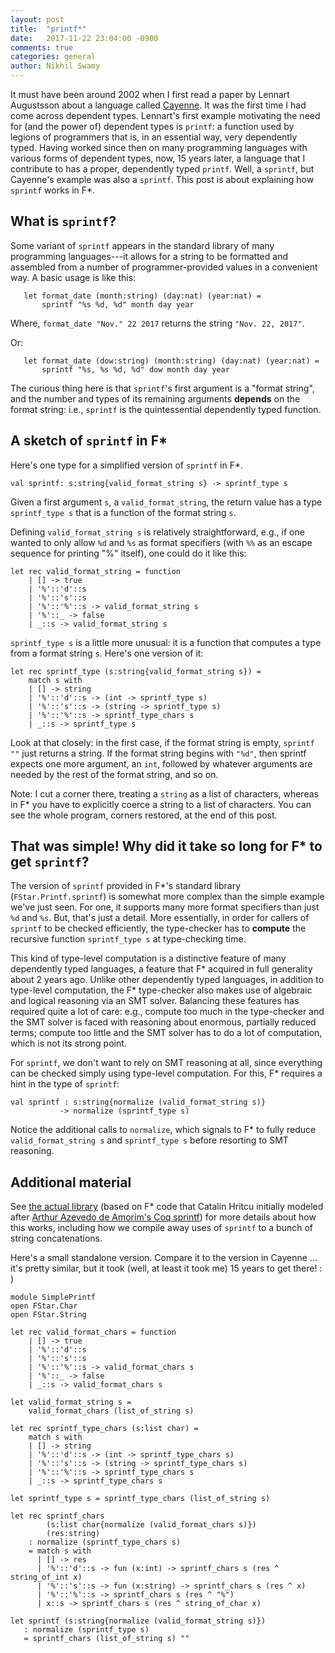 ```yaml
---
layout: post
title:  "printf*"
date:   2017-11-22 23:04:00 -0900
comments: true
categories: general
author: Nikhil Swamy
---
```


It must have been around 2002 when I first read a paper by Lennart
Augustsson about a language called
[Cayenne](https://dl.acm.org/citation.cfm?doid=289423.289451). It was
the first time I had come across dependent types. Lennart's first
example motivating the need for (and the power of) dependent types is
`printf`: a function used by legions of programmers that is, in an
essential way, very dependently typed. Having worked since then on many
programming languages with various forms of dependent types, now, 15
years later, a language that I contribute to has a proper, dependently
typed `printf`. Well, a `sprintf`, but Cayenne's example was also a
`sprintf`. This post is about explaining how `sprintf` works in F*.

<!--excerpt-->

## What is `sprintf`?

Some variant of `sprintf` appears in the standard library of many
programming languages---it allows for a string to be formatted and
assembled from a number of programmer-provided values in a convenient
way. A basic usage is like this:

```
   let format_date (month:string) (day:nat) (year:nat) =
       sprintf "%s %d, %d" month day year
```    

Where, `format_date "Nov." 22 2017` returns the string `"Nov. 22, 2017"`.

Or:

```
   let format_date (dow:string) (month:string) (day:nat) (year:nat) =
       sprintf "%s, %s %d, %d" dow month day year
```

The curious thing here is that `sprintf`'s first argument is a "format
string", and the number and types of its remaining arguments
**depends** on the format string: i.e., `sprintf` is the
quintessential dependently typed function.

## A sketch of `sprintf` in F\*

Here's one type for a simplified version of `sprintf` in F\*.

```
val sprintf: s:string{valid_format_string s} -> sprintf_type s
```

Given a first argument `s`, a `valid_format_string`, the return value
has a type `sprintf_type s` that is a function of the format string
`s`.

Defining `valid_format_string s` is relatively straightforward, e.g.,
if one wanted to only allow `%d` and `%s` as format specifiers (with
`%%` as an escape sequence for printing "%" itself), one could do it
like this:

```
let rec valid_format_string = function
    | [] -> true
    | '%'::'d'::s 
    | '%'::'s'::s 
    | '%'::'%'::s -> valid_format_string s    
    | '%'::_ -> false
    | _::s -> valid_format_string s
```

`sprintf_type s` is a little more unusual: it is a function that
computes a type from a format string `s`. Here's one version of it:

```
let rec sprintf_type (s:string{valid_format_string s}) =
    match s with
    | [] -> string
    | '%'::'d'::s -> (int -> sprintf_type s)
    | '%'::'s'::s -> (string -> sprintf_type s)
    | '%'::'%'::s -> sprintf_type_chars s
    | _::s -> sprintf_type s
```

Look at that closely: in the first case, if the format string is
empty, `sprintf ""` just returns a string. If the format string begins
with `"%d"`, then sprintf expects one more argument, an `int`,
followed by whatever arguments are needed by the rest of the format
string, and so on.

Note: I cut a corner there, treating a `string` as a list of
characters, whereas in F\* you have to explicitly coerce a string to a
list of characters. You can see the whole program, corners restored,
at the end of this post.

## That was simple! Why did it take so long for F\* to get `sprintf`?

The version of `sprintf` provided in F\*'s standard library
(`FStar.Printf.sprintf`) is somewhat more complex than the simple
example we've just seen. For one, it supports many more format
specifiers than just `%d` and `%s`. But, that's just a detail. More
essentially, in order for callers of `sprintf` to be checked
efficiently, the type-checker has to **compute** the recursive
function `sprintf_type s` at type-checking time.

This kind of type-level computation is a distinctive feature of many
dependently typed languages, a feature that F\* acquired in full
generality about 2 years ago. Unlike other dependently typed
languages, in addition to type-level computation, the F\* type-checker
also makes use of algebraic and logical reasoning via an SMT
solver. Balancing these features has required quite a lot of care:
e.g., compute too much in the type-checker and the SMT solver is faced
with reasoning about enormous, partially reduced terms; compute too
little and the SMT solver has to do a lot of computation, which is not
its strong point.

For `sprintf`, we don't want to rely on SMT reasoning at all, since
everything can be checked simply using type-level computation. For
this, F\* requires a hint in the type of `sprintf`:

```
val sprintf : s:string{normalize (valid_format_string s)}
           -> normalize (sprintf_type s)
```

Notice the additional calls to `normalize`, which signals to F\* to
fully reduce `valid_format_string s` and `sprintf_type s` before
resorting to SMT reasoning.

## Additional material

See [the actual
library](https://github.com/FStarLang/FStar/blob/master/ulib/FStar.Printf.fst)
(based on F* code that Catalin Hritcu initially modeled after [Arthur Azevedo de
Amorim's Coq sprintf](http://poleiro.info/posts/2013-04-19-type-safe-printf-in-coq.html))
for more details
about how this works, including how we compile away uses of `sprintf`
to a bunch of string concatenations.

Here's a small standalone version. Compare it to the version in
Cayenne ... it's pretty similar, but it took (well, at least it took
me) 15 years to get there! : )

```
module SimplePrintf
open FStar.Char
open FStar.String

let rec valid_format_chars = function
    | [] -> true
    | '%'::'d'::s 
    | '%'::'s'::s 
    | '%'::'%'::s -> valid_format_chars s    
    | '%'::_ -> false
    | _::s -> valid_format_chars s

let valid_format_string s =
    valid_format_chars (list_of_string s)

let rec sprintf_type_chars (s:list char) =
    match s with
    | [] -> string
    | '%'::'d'::s -> (int -> sprintf_type_chars s)
    | '%'::'s'::s -> (string -> sprintf_type_chars s)
    | '%'::'%'::s -> sprintf_type_chars s
    | _::s -> sprintf_type_chars s

let sprintf_type s = sprintf_type_chars (list_of_string s)

let rec sprintf_chars 
        (s:list char{normalize (valid_format_chars s)})
        (res:string)
    : normalize (sprintf_type_chars s)
    = match s with
      | [] -> res
      | '%'::'d'::s -> fun (x:int) -> sprintf_chars s (res ^ string_of_int x)
      | '%'::'s'::s -> fun (x:string) -> sprintf_chars s (res ^ x)
      | '%'::'%'::s -> sprintf_chars s (res ^ "%")
      | x::s -> sprintf_chars s (res ^ string_of_char x)

let sprintf (s:string{normalize (valid_format_string s)})
   : normalize (sprintf_type s)
   = sprintf_chars (list_of_string s) ""
```
